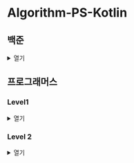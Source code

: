 # Algorithm-PS-Kotlin

## 백준

<details>
  <summary>열기</summary>
  <div markdown="1">

  [2166번 다각형의 면적](src/main/kotlin/baekjoon/b2166/B2166.kt)  
  [2239번 스도쿠](src/main/kotlin/baekjoon/b2239/B2239.kt)  
  [2473번 세 용액](src/main/kotlin/baekjoon/b2473/B2473.kt)  
  [9466번 텀 프로젝트](src/main/kotlin/baekjoon/b9466/B9466.kt)  
  [13334번 철로](src/main/kotlin/baekjoon/b13334/B13334.kt)  
  [1019번 책 페이지](src/main/kotlin/baekjoon/b1019/B1019.kt)  
  [2357번 최솟값과 최댓값](src/main/kotlin/baekjoon/b2357/B2357.kt)  
  [3015번 오아시스 재결합](src/main/kotlin/baekjoon/b3015/B3015.kt)  
  [11505번 구간 곱 구하기](src/main/kotlin/baekjoon/b11505/B11505.kt)  
  [2548번 대표 자연수](src/main/kotlin/baekjoon/b2548/B2548.kt)  
  [10971번 외판원 순회](src/main/kotlin/baekjoon/b10971/B10971.kt)  
  [10942번 팰린드롬?](src/main/kotlin/baekjoon/b10942/B10942.kt)  
  [1138번 한 줄로 서기](src/main/kotlin/baekjoon/b1138/B1138.kt)  
  [10819번 차이를 최대로](src/main/kotlin/baekjoon/b10819/B10819.kt)  
  [2210번 숫자판 점프](src/main/kotlin/baekjoon/b2210/B2210.kt)  
  [15658번 연산자 끼워넣기 (2)](src/main/kotlin/baekjoon/b15658/B15658.kt)  
  [14620번 개화](src/main/kotlin/baekjoon/b14620/B14620.kt)  
  [16922번 로마 숫자 만들기](src/main/kotlin/baekjoon/b16922/B16922.kt)  
  [1297번 TV 크기](src/main/kotlin/baekjoon/b1297/B1297.kt)  
  [11689번 GCD(n, k) = 1](src/main/kotlin/baekjoon/b11689/B11689.kt)  
  [12015번 가장 긴 증가하는 부분 수열 2](src/main/kotlin/baekjoon/b12015/B12015.kt)  
  [1417번 국회의원 선거](src/main/kotlin/baekjoon/b1417/B1417.kt)  
  [1026번 보물](src/main/kotlin/baekjoon/b1026/B1026.kt)  
  [17086번 아기 상어 2](src/main/kotlin/baekjoon/b17086/B17086.kt)  
  [2468번 안전 영역](src/main/kotlin/baekjoon/b2468/B2468.kt)  
  [13335번 트럭](src/main/kotlin/baekjoon/b13335/B13335.kt)  
  [9613번 GCD 합](src/main/kotlin/baekjoon/b9613/B9613.kt)  
  [18429번 근손실](src/main/kotlin/baekjoon/b18429/B18429.kt)  
  [16198번 에너지 모으기](src/main/kotlin/baekjoon/b16198/B16198.kt)  
  [10973번 이전 순열](src/main/kotlin/baekjoon/b10973/B10973.kt)
  [2961번 도영이가 만든 맛있는 음식](src/main/kotlin/baekjoon/b2961/B2961.kt)  
  [1058번 친구](src/main/kotlin/baekjoon/b1058/B1058.kt)  
  [5212번 지구 온난화](src/main/kotlin/baekjoon/b5212/B5212.kt)  
  [2502번 떡 먹는 호랑이](src/main/kotlin/baekjoon/b2502/B2502.kt)

  </div>
</details>

## 프로그래머스

### Level1

<details>
  <summary>열기</summary>
  <div markdown="2">

  [신고 결과 받기(2022 카카오 공채)](src/main/kotlin/programmers/level1/P92334.kt)  
  [로또의 최고 순위와 최저 순위(2021 백엔드 데브매칭)](src/main/kotlin/programmers/level1/P77484.kt)  
  [신규 아이디 추천(2021 카카오 공채)](src/main/kotlin/programmers/level1/P72410.kt)  
  [숫자 문자열과 영단어(2021 카카오 인턴십)](src/main/kotlin/programmers/level1/P81301.kt)  
  [키패드 누르기(2020 카카오 인턴십)](src/main/kotlin/programmers/level1/P67256.kt)  
  [크레인 인형뽑기 게임(2019 카카오 개발자 겨울 인턴십)](src/main/kotlin/programmers/level1/P64061.kt)  
  [없는 숫자 더하기(월간 코드 챌린지 시즌3)](src/main/kotlin/programmers/level1/P86051.kt)  
  [음양 더하기(월간 코드 챌린지 시즌2)](src/main/kotlin/programmers/level1/P76501.kt)  
  [내적(월간 코드 챌린지 시즌1)](src/main/kotlin/programmers/level1/P70128.kt)  
  [소수 만들기(Summer/Winter Coding(~2018))](src/main/kotlin/programmers/level1/P12977.kt)  
  [K번째수](src/main/kotlin/programmers/level1/P42748.kt)  
  [모의고사](src/main/kotlin/programmers/level1/P42840.kt)  
  [체육복](src/main/kotlin/programmers/level1/P42862.kt)  
  [실패율(2019 카카오 공채)](src/main/kotlin/programmers/level1/P42889.kt)  
  [약수의 개수와 덧셈(월간 코드 챌린지 시즌2)](src/main/kotlin/programmers/level1/P77884.kt)  
  [3진법 뒤집기(월간 코드 챌린지 시즌1)](src/main/kotlin/programmers/level1/P68935.kt)  
  [두 개 뽑아서 더하기(월간 코드 챌린지 시즌1)](src/main/kotlin/programmers/level1/P68644.kt)  
  [2016년](src/main/kotlin/programmers/level1/P12901.kt)  
  [최소직사각형(위클리 챌린지)](src/main/kotlin/programmers/level1/P86491.kt)  
  [나머지가 1이 되는 수 찾기(월간 코드 챌린지 시즌3)](src/main/kotlin/programmers/level1/P87389.kt)  
  [부족한 금액 계산하기(위클리 챌린지)](src/main/kotlin/programmers/level1/P82612.kt)  
  [가운데 글자 가져오기](src/main/kotlin/programmers/level1/P12903.kt)  
  [나누어 떨어지는 숫자 배열](src/main/kotlin/programmers/level1/P12910.kt)  
  [두 정수 사이의 합](src/main/kotlin/programmers/level1/P12912.kt)  
  [문자열 내 마음대로 정렬하기](src/main/kotlin/programmers/level1/P12915.kt)  
  [문자열 내림차순으로 배치하기](src/main/kotlin/programmers/level1/P12917.kt)  
  [문자열 다루기 기본](src/main/kotlin/programmers/level1/P12918.kt)  
  [서울에서 김서방 찾기](src/main/kotlin/programmers/level1/P12919.kt)  
  [수박수박수박수박수박수?](src/main/kotlin/programmers/level1/P12922.kt)  
  [문자열을 정수로 바꾸기](src/main/kotlin/programmers/level1/P12925.kt)  
  [시저 암호](src/main/kotlin/programmers/level1/P12926.kt)  
  [약수의 합](src/main/kotlin/programmers/level1/P12928.kt)  
  [이상한 문자 만들기](src/main/kotlin/programmers/level1/P12930.kt)  
  [자릿수 더하기](src/main/kotlin/programmers/level1/P12931.kt)  
  [자연수 뒤집어 배열로 만들기](src/main/kotlin/programmers/level1/P12932.kt)  
  [정수 내림차순으로 배치하기](src/main/kotlin/programmers/level1/P12933.kt)  
  [정수 제곱근 판별](src/main/kotlin/programmers/level1/P12934.kt)  
  [제일 작은 수 제거하기](src/main/kotlin/programmers/level1/P12935.kt)  
  [짝수와 홀수](src/main/kotlin/programmers/level1/P12937.kt)  
  [최대공약수와 최소공배수](src/main/kotlin/programmers/level1/P12940.kt)  
  [콜라츠 추측](src/main/kotlin/programmers/level1/P12943.kt)  
  [평균 구하기](src/main/kotlin/programmers/level1/P12944.kt)  
  [하샤드 수](src/main/kotlin/programmers/level1/P12947.kt)  
  [핸드폰 번호 가리기](src/main/kotlin/programmers/level1/P12948.kt)  
  [행렬의 덧셈](src/main/kotlin/programmers/level1/P12950.kt)  
  [x만큼 간격이 있는 n개의 숫자](src/main/kotlin/programmers/level1/P12954.kt)  
  [직사각형 별찍기](src/main/kotlin/programmers/level1/P12969.kt)
    
  </div>
</details>

### Level 2

<details>
  <summary>열기</summary>
  <div markdown="3">

  [문자열 압축(2020 카카오 공채)](src/main/kotlin/programmers/level2/P60057.kt)  
  [오픈채팅방(2019 카카오 공채)](src/main/kotlin/programmers/level2/P42888.kt)  
  [멀쩡한 사각형(Summer/Winter Coding(2019))](src/main/kotlin/programmers/level2/P62048.kt)  
  [기능개발](src/main/kotlin/programmers/level2/P42586.kt)  
  [타겟 넘버](src/main/kotlin/programmers/level2/P43165.kt)  
  [행렬 테두리 회전하기(2021 백엔드 데브매칭)](src/main/kotlin/programmers/level2/P77485.kt)  
  [메뉴 리뉴얼(2021 카카오 공채)](src/main/kotlin/programmers/level2/P72411.kt)  
  [괄호 변환(2020 카카오 공채)](src/main/kotlin/programmers/level2/P60058.kt)  
  [거리두기 확인하기(2021 카카오 인턴십)](src/main/kotlin/programmers/level2/P81302.kt)
  
  </div>
</details>
